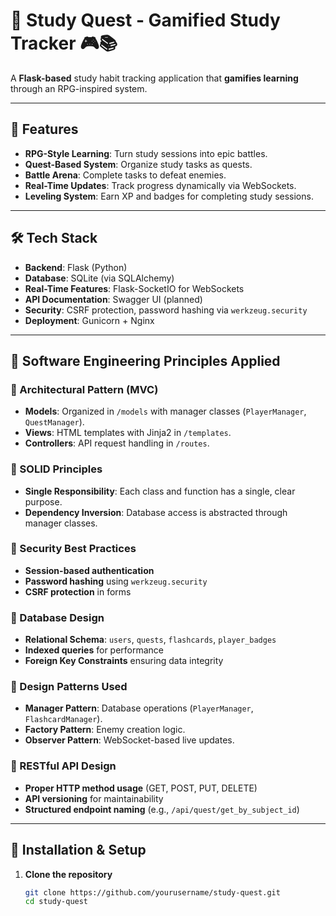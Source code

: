 # 📖 Study Quest - Gamified Study Tracker 🎮📚

A **Flask-based** study habit tracking application that **gamifies learning** through an RPG-inspired system.

---

## 🚀 Features

- **RPG-Style Learning**: Turn study sessions into epic battles.
- **Quest-Based System**: Organize study tasks as quests.
- **Battle Arena**: Complete tasks to defeat enemies.
- **Real-Time Updates**: Track progress dynamically via WebSockets.
- **Leveling System**: Earn XP and badges for completing study sessions.

---

## 🛠️ Tech Stack

- **Backend**: Flask (Python)
- **Database**: SQLite (via SQLAlchemy)
- **Real-Time Features**: Flask-SocketIO for WebSockets
- **API Documentation**: Swagger UI (planned)
- **Security**: CSRF protection, password hashing via `werkzeug.security`
- **Deployment**: Gunicorn + Nginx

---

## 🎯 Software Engineering Principles Applied

### **📌 Architectural Pattern (MVC)**
- **Models**: Organized in `/models` with manager classes (`PlayerManager`, `QuestManager`).
- **Views**: HTML templates with Jinja2 in `/templates`.
- **Controllers**: API request handling in `/routes`.

### **📌 SOLID Principles**
- **Single Responsibility**: Each class and function has a single, clear purpose.
- **Dependency Inversion**: Database access is abstracted through manager classes.

### **📌 Security Best Practices**
- **Session-based authentication**
- **Password hashing** using `werkzeug.security`
- **CSRF protection** in forms

### **📌 Database Design**
- **Relational Schema**: `users`, `quests`, `flashcards`, `player_badges`
- **Indexed queries** for performance
- **Foreign Key Constraints** ensuring data integrity

### **📌 Design Patterns Used**
- **Manager Pattern**: Database operations (`PlayerManager`, `FlashcardManager`).
- **Factory Pattern**: Enemy creation logic.
- **Observer Pattern**: WebSocket-based live updates.

### **📌 RESTful API Design**
- **Proper HTTP method usage** (GET, POST, PUT, DELETE)
- **API versioning** for maintainability
- **Structured endpoint naming** (e.g., `/api/quest/get_by_subject_id`)

---

## 📄 Installation & Setup

1. **Clone the repository**  
   ```bash
   git clone https://github.com/yourusername/study-quest.git
   cd study-quest
